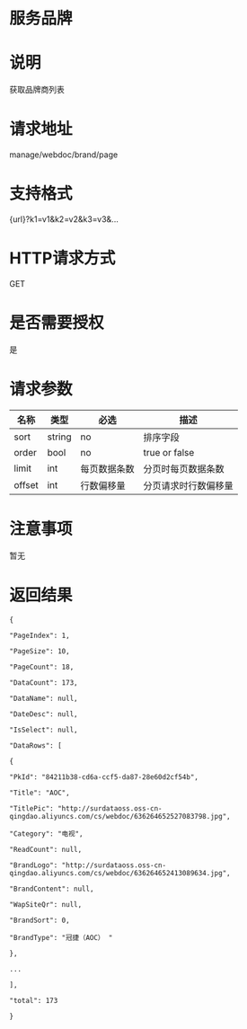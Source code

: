 # 服务品牌

# 说明

获取品牌商列表

# 请求地址

manage\/webdoc\/brand\/page

# 支持格式

{url}?k1=v1&k2=v2&k3=v3&...

# HTTP请求方式

GET

# 是否需要授权

是

# 请求参数

| 名称 | 类型 | 必选 | 描述 |
| --- | --- | --- | --- |
| sort | string | no | 排序字段 |
| order | bool | no | true  or false |
| limit | int | 每页数据条数 | 分页时每页数据条数 |
| offset | int | 行数偏移量 | 分页请求时行数偏移量 |

# 注意事项

暂无

# 返回结果

`{`

`"PageIndex": 1,`

`"PageSize": 10,`

`"PageCount": 18,`

`"DataCount": 173,`

`"DataName": null,`

`"DateDesc": null,`

`"IsSelect": null,`

`"DataRows": [`

`{`

`"PkId": "84211b38-cd6a-ccf5-da87-28e60d2cf54b",`

`"Title": "AOC",`

`"TitlePic": "http://surdataoss.oss-cn-qingdao.aliyuncs.com/cs/webdoc/636264652527083798.jpg",`

`"Category": "电视",`

`"ReadCount": null,`

`"BrandLogo": "http://surdataoss.oss-cn-qingdao.aliyuncs.com/cs/webdoc/636264652413089634.jpg",`

`"BrandContent": null,`

`"WapSiteQr": null,`

`"BrandSort": 0,`

`"BrandType": "冠捷（AOC） "`

`},`

`...`

`],`

`"total": 173`

`}`

